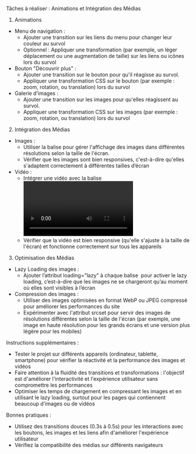 Tâches à réaliser : Animations et Intégration des Médias
1. Animations
* Menu de navigation :
    * Ajouter une transition sur les liens du menu pour changer leur couleur au survol
    * Optionnel : Appliquer une transformation (par exemple, un léger déplacement ou une augmentation de taille) sur les liens ou icônes lors du survol
* Bouton "Découvrir plus" :
    * Ajouter une transition sur le bouton pour qu'il réagisse au survol.
    * Appliquer une transformation CSS sur le bouton (par exemple : zoom, rotation, ou translation) lors du survol
* Galerie d'images :
    * Ajouter une transition sur les images pour qu'elles réagissent au survol.
    * Appliquer une transformation CSS sur les images (par exemple : zoom, rotation, ou translation) lors du survol
2. Intégration des Médias
* Images :
    * Utiliser la balise <picture> pour gérer l'affichage des images dans différentes résolutions selon la taille de l'écran.
    * Vérifier que les images sont bien responsives, c'est-à-dire qu'elles s'adaptent correctement à différentes tailles d’écran
* Vidéo :
    * Intégrer une vidéo avec la balise <video>, en utilisant l'attribut poster pour afficher une image avant le démarrage de la vidéo
    * Vérifier que la vidéo est bien responsive (qu'elle s'ajuste à la taille de l'écran) et fonctionne correctement sur tous les appareils
3. Optimisation des Médias
* Lazy Loading des images :
    * Ajouter l’attribut loading="lazy" à chaque balise <img> pour activer le lazy loading, c’est-à-dire que les images ne se chargeront qu’au moment où elles sont visibles à l’écran
* Compression des images :
    * Utiliser des images optimisées en format WebP ou JPEG compressé pour améliorer les performances du site
    * Expérimenter avec l'attribut srcset pour servir des images de résolutions différentes selon la taille de l'écran (par exemple, une image en haute résolution pour les grands écrans et une version plus légère pour les mobiles)

Instructions supplémentaires :
* Tester le projet sur différents appareils (ordinateur, tablette, smartphone) pour vérifier la réactivité et la performance des images et vidéos
* Faire attention à la fluidité des transitions et transformations : l'objectif est d'améliorer l'interactivité et l'expérience utilisateur sans compromettre les performances
* Optimiser les temps de chargement en compressant les images et en utilisant le lazy loading, surtout pour les pages qui contiennent beaucoup d'images ou de vidéos

Bonnes pratiques :

* Utilisez des transitions douces (0.3s à 0.5s) pour les interactions avec les boutons, les images et les liens afin d'améliorer l'expérience utilisateur
* Vérifiez la compatibilité des médias sur différents navigateurs
